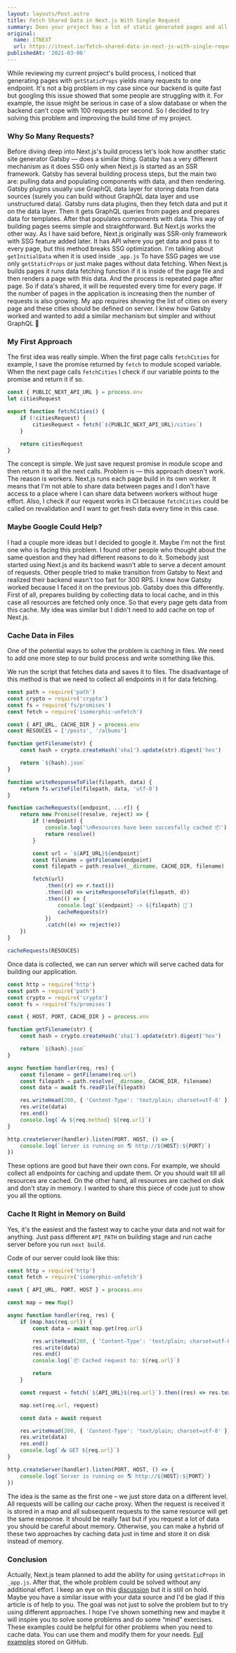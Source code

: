 ```yaml
---
layout: layouts/Post.astro
title: Fetch Shared Data in Next.js With Single Request
summary: Does your project has a lot of static generated pages and all of the pages have shared data that is fetched from server side? It could cause spamming your server by many requests that are called by every page that should be generated. Let's take a look at how we can prevent that with NodeJS in front of Next.js on the build stage
original:
  name: ITNEXT
  url: https://itnext.io/fetch-shared-data-in-next-js-with-single-request-833433fa8ed1
publishedAt: '2021-03-06'
---
```


While reviewing my current project's build process, I noticed that generating pages with `getStaticProps` yields many requests to one endpoint. It's not a big problem in my case since our backend is quite fast but googling this issue showed that some people are struggling with it. For example, the issue might be serious in case of a slow database or when the backend can't cope with 100 requests per second. So I decided to try solving this problem and improving the build time of my project.

### Why So Many Requests?

Before diving deep into Next.js's build process let's look how another static site generator Gatsby — does a similar thing. Gatsby has a very different mechanism as it does SSG only when Next.js is started as an SSR framework.
Gatsby has several building process steps, but the main two are: pulling data and populating components with data, and then rendering. Gatsby plugins usually use GraphQL data layer for storing data from data sources (surely you can build without GraphQL data layer and use unstructured data). Gatsby runs data plugins, then they fetch data and put it on the data layer. Then it gets GraphQL queries from pages and prepares data for templates. After that populates components with data. This way of building pages seems simple and straightforward. But Next.js works the other way.
As I have said before, Next.js originally was SSR-only framework with SSG feature added later. It has API where you get data and pass it to every page, but this method breaks SSG optimization. I'm talking about `getInitialData` when it is used inside `_app.js`
To have SSG pages we use only `getStaticProps` or just make pages without data fetching. When Next.js builds pages it runs data fetching function if it is inside of the page file and then renders a page with this data. And the process is repeated page after page. So if data's shared, it will be requested every time for every page. If the number of pages in the application is increasing then the number of requests is also growing.
My app requires showing the list of cities on every page and these cities should be defined on server. I knew how Gatsby worked and wanted to add a similar mechanism but simpler and without GraphQL 🙂

### My First Approach

The first idea was really simple. When the first page calls `fetchCities` for example, I save the promise returned by `fetch` to module scoped variable. When the next page calls `fetchCities` I check if our variable points to the promise and return it if so.

```js:data/cities.js
const { PUBLIC_NEXT_API_URL } = process.env
let citiesRequest

export function fetchCities() {
	if (!citiesRequest) {
		citiesRequest = fetch(`${PUBLIC_NEXT_API_URL}/cities`)
	}

	return citiesRequest
}
```

The concept is simple. We just save request promise in module scope and then return it to all the next calls. Problem is — this approach doesn't work. The reason is workers. Next.js runs each page build in its own worker. It means that I'm not able to share data between pages and I don't have access to a place where I can share data between workers without huge effort. Also, I check if our request works in CI because `fetchCities` could be called on revalidation and I want to get fresh data every time in this case.

### Maybe Google Could Help?

I had a couple more ideas but I decided to google it. Maybe I'm not the first one who is facing this problem. I found other people who thought about the same question and they had different reasons to do it. Somebody just started using Next.js and its backend wasn't able to serve a decent amount of requests. Other people tried to make transition from Gatsby to Next and realized their backend wasn't too fast for 300 RPS. I knew how Gatsby worked because I faced it on the previous job. Gatsby does this differently. First of all, prepares building by collecting data to local cache, and in this case all resources are fetched only once. So that every page gets data from this cache. My idea was similar but I didn't need to add cache on top of Next.js.

### Cache Data in Files

One of the potential ways to solve the problem is caching in files. We need to add one more step to our build process and write something like this.

We run the script that fetches data and saves it to files. The disadvantage of this method is that we need to collect all endpoints in it for data fetching.

```js
const path = require('path')
const crypto = require('crypto')
const fs = require('fs/promises')
const fetch = require('isomorphic-unfetch')

const { API_URL, CACHE_DIR } = process.env
const RESOUCES = ['/posts', '/albums']

function getFilename(str) {
	const hash = crypto.createHash('sha1').update(str).digest('hex')

	return `${hash}.json`
}

function writeResponseToFile(filepath, data) {
	return fs.writeFile(filepath, data, 'utf-8')
}

function cacheRequests([endpoint, ...r]) {
	return new Promise((resolve, reject) => {
		if (!endpoint) {
			console.log('\nResources have been succesfully cached 📦')
			return resolve()
		}

		const url = `${API_URL}${endpoint}`
		const filename = getFilename(endpoint)
		const filepath = path.resolve(__dirname, CACHE_DIR, filename)

		fetch(url)
			.then((r) => r.text())
			.then((d) => writeResponseToFile(filepath, d))
			.then(() => {
				console.log(`${endpoint} -> ${filepath} 💾`)
				cacheRequests(r)
			})
			.catch((e) => reject(e))
	})
}

cacheRequests(RESOUCES)
```

Once data is collected, we can run server which will serve cached data for building our application.

```js
const http = require('http')
const path = require('path')
const crypto = require('crypto')
const fs = require('fs/promises')

const { HOST, PORT, CACHE_DIR } = process.env

function getFilename(str) {
	const hash = crypto.createHash('sha1').update(str).digest('hex')

	return `${hash}.json`
}

async function handler(req, res) {
	const filename = getFilename(req.url)
	const filepath = path.resolve(__dirname, CACHE_DIR, filename)
	const data = await fs.readFile(filepath)

	res.writeHead(200, { 'Content-Type': 'text/plain; charset=utf-8' })
	res.write(data)
	res.end()
	console.log(`📤 ${req.method} ${req.url}`)
}

http.createServer(handler).listen(PORT, HOST, () => {
	console.log(`Server is running on 🌎 http://${HOST}:${PORT}`)
})
```

These options are good but have their own cons. For example, we should collect all endpoints for caching and update them. Or you should wait till all resources are cached. On the other hand, all resources are cached on disk and don't stay in memory. I wanted to share this piece of code just to show you all the options.

### Cache It Right in Memory on Build

Yes, it's the easiest and the fastest way to cache your data and not wait for anything. Just pass different `API_PATH` on building stage and run cache server before you run `next build`.

Code of our server could look like this:

```js
const http = require('http')
const fetch = require('isomorphic-unfetch')

const { API_URL, PORT, HOST } = process.env

const map = new Map()

async function handler(req, res) {
	if (map.has(req.url)) {
		const data = await map.get(req.url)

		res.writeHead(200, { 'Content-Type': 'text/plain; charset=utf-8' })
		res.write(data)
		res.end()
		console.log(`📦 Cached request to: ${req.url}`)

		return
	}

	const request = fetch(`${API_URL}${req.url}`).then((res) => res.text())

	map.set(req.url, request)

	const data = await request

	res.writeHead(200, { 'Content-Type': 'text/plain; charset=utf-8' })
	res.write(data)
	res.end()
	console.log(`📥 GET ${req.url}`)
}

http.createServer(handler).listen(PORT, HOST, () => {
	console.log(`Server is running on 🌎 http://${HOST}:${PORT}`)
})
```

The idea is the same as the first one – we just store data on a different level. All requests will be calling our cache proxy. When the request is received it is stored in a map and all subsequent requests to the same resource will get the same response. It should be really fast but if you request a lot of data you should be careful about memory. Otherwise, you can make a hybrid of these two approaches by caching data just in time and store it on disk instead of memory.

### Conclusion

Actually, Next.js team planned to add the ability for using `getStaticProps` in `_app.js`. After that, the whole problem could be solved without any additional effort. I keep an eye on this [discussion](https://github.com/vercel/next.js/discussions/10949#discussioncomment-44898) but it is still on hold.
Maybe you have a similar issue with your data source and I'd be glad if this article is of help to you. The goal was not just to solve the problem but to try using different approaches. I hope I've shown something new and maybe it will inspire you to solve some problems and do some “mind” exercises. These examples could be helpful for other problems when you need to cache data. You can use them and modify them for your needs.
[Full examples](https://github.com/akellbl4/cache-proxy) stored on GitHub.

